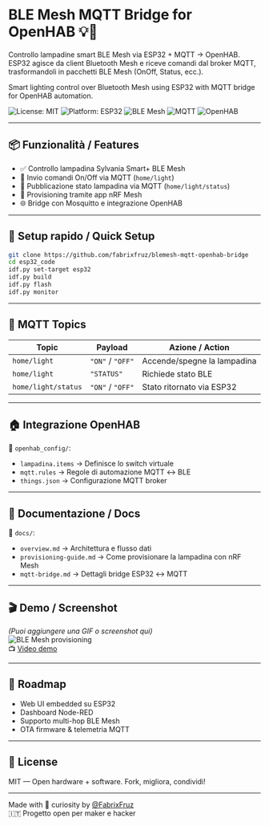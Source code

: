 # BLE Mesh MQTT Bridge for OpenHAB 💡🔗

Controllo lampadine smart BLE Mesh via ESP32 + MQTT → OpenHAB.  
ESP32 agisce da client Bluetooth Mesh e riceve comandi dal broker MQTT, trasformandoli in pacchetti BLE Mesh (OnOff, Status, ecc.).

Smart lighting control over Bluetooth Mesh using ESP32 with MQTT bridge for OpenHAB automation.

![License: MIT](https://img.shields.io/badge/license-MIT-green)
![Platform: ESP32](https://img.shields.io/badge/platform-ESP32-blue)
![BLE Mesh](https://img.shields.io/badge/protocol-BLE%20Mesh-brightgreen)
![MQTT](https://img.shields.io/badge/integration-MQTT-orange)
![OpenHAB](https://img.shields.io/badge/automation-OpenHAB-yellow)

---

## 📦 Funzionalità / Features

- ✅ Controllo lampadina Sylvania Smart+ BLE Mesh
- 🔁 Invio comandi On/Off via MQTT (`home/light`)
- 🧠 Pubblicazione stato lampadina via MQTT (`home/light/status`)
- 🔧 Provisioning tramite app nRF Mesh
- 🌐 Bridge con Mosquitto e integrazione OpenHAB

---

## 🧰 Setup rapido / Quick Setup

```bash
git clone https://github.com/fabrixfruz/blemesh-mqtt-openhab-bridge
cd esp32_code
idf.py set-target esp32
idf.py build
idf.py flash
idf.py monitor

```
---

## 📡 MQTT Topics

| Topic                | Payload            | Azione / Action               |
|---------------------|--------------------|-------------------------------|
| `home/light`        | `"ON"` / `"OFF"`   | Accende/spegne la lampadina   |
| `home/light`        | `"STATUS"`         | Richiede stato BLE            |
| `home/light/status` | `"ON"` / `"OFF"`   | Stato ritornato via ESP32     |

---

## 🏠 Integrazione OpenHAB

📁 `openhab_config/`:
- `lampadina.items` → Definisce lo switch virtuale
- `mqtt.rules` → Regole di automazione MQTT ↔ BLE
- `things.json` → Configurazione MQTT broker

---

## 📘 Documentazione / Docs

📂 `docs/`:
- `overview.md` → Architettura e flusso dati
- `provisioning-guide.md` → Come provisionare la lampadina con nRF Mesh
- `mqtt-bridge.md` → Dettagli bridge ESP32 ↔ MQTT

---

## 🎬 Demo / Screenshot

*(Puoi aggiungere una GIF o screenshot qui)*  
![BLE Mesh provisioning](extras/nrf_mesh_map.png)  
📺 [Video demo](https://youtu.be/link-demo)

---

## 🧪 Roadmap

- Web UI embedded su ESP32
- Dashboard Node-RED
- Supporto multi-hop BLE Mesh
- OTA firmware & telemetria MQTT

---

## 📜 License

MIT — Open hardware + software. Fork, migliora, condividi!

---

Made with 🔧 curiosity by [@FabrixFruz](https://github.com/fabrixfruz)  
🇮🇹 Progetto open per maker e hacker


